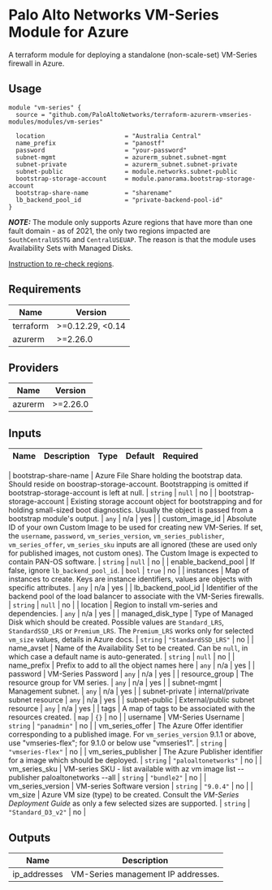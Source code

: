 Palo Alto Networks VM-Series Module for Azure
===========

A terraform module for deploying a standalone (non-scale-set) VM-Series firewall in Azure.

Usage
-----

```hcl
module "vm-series" {
  source = "github.com/PaloAltoNetworks/terraform-azurerm-vmseries-modules/modules/vm-series"

  location                      = "Australia Central"
  name_prefix                   = "panostf"
  password                      = "your-password"
  subnet-mgmt                   = azurerm_subnet.subnet-mgmt
  subnet-private                = azurerm_subnet.subnet-private
  subnet-public                 = module.networks.subnet-public
  bootstrap-storage-account     = module.panorama.bootstrap-storage-account
  bootstrap-share-name          = "sharename"
  lb_backend_pool_id            = "private-backend-pool-id"
}
```

___NOTE:___ The module only supports Azure regions that have more than one fault domain - as of 2021, the only two regions impacted are `SouthCentralUSSTG` and `CentralUSEUAP`. The reason is that the module uses Availability Sets with Managed Disks.

[Instruction to re-check regions](https://docs.microsoft.com/en-us/azure/virtual-machines/manage-availability#use-managed-disks-for-vms-in-an-availability-set).

<!-- BEGINNING OF PRE-COMMIT-TERRAFORM DOCS HOOK -->
## Requirements

| Name | Version |
|------|---------|
| terraform | >=0.12.29, <0.14 |
| azurerm | >=2.26.0 |

## Providers

| Name | Version |
|------|---------|
| azurerm | >=2.26.0 |

## Inputs

| Name | Description | Type | Default | Required |
|------|-------------|------|---------|:--------:|

| bootstrap-share-name | Azure File Share holding the bootstrap data. Should reside on boostrap-storage-account. Bootstrapping is omitted if bootstrap-storage-account is left at null. | `string` | `null` | no |
| bootstrap-storage-account | Existing storage account object for bootstrapping and for holding small-sized boot diagnostics. Usually the object is passed from a bootstrap module's output. | `any` | n/a | yes |
| custom\_image\_id | Absolute ID of your own Custom Image to be used for creating new VM-Series. If set, the `username`, `password`, `vm_series_version`, `vm_series_publisher`, `vm_series_offer`, `vm_series_sku` inputs are all ignored (these are used only for published images, not custom ones). The Custom Image is expected to contain PAN-OS software. | `string` | `null` | no |
| enable\_backend\_pool | If false, ignore `lb_backend_pool_id`. | `bool` | `true` | no |
| instances | Map of instances to create. Keys are instance identifiers, values are objects with specific attributes. | `any` | n/a | yes |
| lb\_backend\_pool\_id | Identifier of the backend pool of the load balancer to associate with the VM-Series firewalls. | `string` | `null` | no |
| location | Region to install vm-series and dependencies. | `any` | n/a | yes |
| managed\_disk\_type | Type of Managed Disk which should be created. Possible values are `Standard_LRS`, `StandardSSD_LRS` or `Premium_LRS`. The `Premium_LRS` works only for selected `vm_size` values, details in Azure docs. | `string` | `"StandardSSD_LRS"` | no |
| name\_avset | Name of the Availability Set to be created. Can be `null`, in which case a default name is auto-generated. | `string` | `null` | no |
| name\_prefix | Prefix to add to all the object names here | `any` | n/a | yes |
| password | VM-Series Password | `any` | n/a | yes |
| resource\_group | The resource group for VM series. | `any` | n/a | yes |
| subnet-mgmt | Management subnet. | `any` | n/a | yes |
| subnet-private | internal/private subnet resource | `any` | n/a | yes |
| subnet-public | External/public subnet resource | `any` | n/a | yes |
| tags | A map of tags to be associated with the resources created. | `map` | `{}` | no |
| username | VM-Series Username | `string` | `"panadmin"` | no |
| vm\_series\_offer | The Azure Offer identifier corresponding to a published image. For `vm_series_version` 9.1.1 or above, use "vmseries-flex"; for 9.1.0 or below use "vmseries1". | `string` | `"vmseries-flex"` | no |
| vm\_series\_publisher | The Azure Publisher identifier for a image which should be deployed. | `string` | `"paloaltonetworks"` | no |
| vm\_series\_sku | VM-series SKU - list available with az vm image list --publisher paloaltonetworks --all | `string` | `"bundle2"` | no |
| vm\_series\_version | VM-series Software version | `string` | `"9.0.4"` | no |
| vm\_size | Azure VM size (type) to be created. Consult the *VM-Series Deployment Guide* as only a few selected sizes are supported. | `string` | `"Standard_D3_v2"` | no |

## Outputs

| Name | Description |
|------|-------------|
| ip\_addresses | VM-Series management IP addresses. |


<!-- END OF PRE-COMMIT-TERRAFORM DOCS HOOK -->
